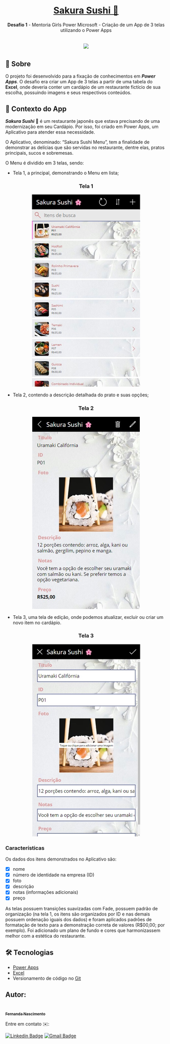 
<h1 align="center">
    <a href="https://fernanda1701.github.io/sakura-sushi-power-apps/">Sakura Sushi 🌸</a>
</h1>
<p align="center"> <b>Desafio 1</b> - Mentoria Girls Power Microsoft - Criação de um App de 3 telas utilizando o Power Apps</p>

<h2 align="center">
<img src="https://img.shields.io/static/v1?label=Status:&message=Completo ✅&color=32CD32&style=for-the-badge&logo=ghost"/>
</h2>


## 💎 Sobre

O projeto foi desenvolvido para a fixação de conhecimentos em <b><i>Power Apps</i></b>.
O desafio era criar um App de 3 telas a partir de uma tabela do <b>Excel</b>, onde deveria conter um cardápio de um restaurante fictício de sua escolha, possuindo imagens e seus respectivos conteúdos.

## 📖 Contexto do App

 

<b><i>Sakura Sushi</b></i> 🌸 é um restaurante japonês que estava precisando de uma modernização em seu Cardápio. Por isso, foi criado em Power Apps, um Aplicativo para atender essa necessidade. 

O Aplicativo, denominado: “Sakura Sushi Menu”, tem a finalidade de demonstrar as delícias que são servidas no restaurante, dentre elas, pratos principais, sucos e sobremesas. 

O Menu é dividido em 3 telas, sendo: 

- Tela 1, a principal, demonstrando o Menu em lista; 

<h3 align="center">Tela 1</h3>

<p align="center">
  <img alt="Tela 1" title="Tela 1" src="./README/1.jpg" />
</p>


 - Tela 2, contendo a descrição detalhada do prato e suas opções; 
 
 <h3 align="center">Tela 2</h3>

<p align="center">
  <img alt="Tela 2" title="Tela 2" src="./README/2.jpg" />
</p>

- Tela 3, uma tela de edição, onde podemos atualizar, excluir ou criar um novo item no cardápio.  

 <h3 align="center">Tela 3</h3>

<p align="center">
  <img alt="Tela 3" title="Tela 3" src="./README/3.jpg" />
</p>

### Características

Os dados dos itens demonstrados no Aplicativo são: 
- [x] nome 
- [x] número de identidade na empresa (ID)
- [x] foto
- [x] descrição 
- [x] notas (informações adicionais)  
- [x] preço  

As telas possuem transições suavizadas com Fade, possuem padrão de organização (na tela 1, os itens são organizados por ID e nas demais possuem ordenação iguais dos dados) e foram aplicados padrões de formatação de texto para a demonstração correta de valores (R$00,00; por exemplo). Foi adicionado um plano de fundo e cores que harmonizassem melhor com a estética do restaurante. 


## 🛠 Tecnologias
 
- [Power Apps](https://www.microsoft.com/pt-br/power-platform/products/power-apps)
- [Excel](https://www.microsoft.com/pt-br/microsoft-365/excel)
- Versionamento de código no [Git](https://git-scm.com/)



## Autor:

<a href="https://github.com/Fernanda1701">
 <img style="border-radius: 50%;" src="https://avatars.githubusercontent.com/Fernanda1701" width="80px;" alt=""/>
 <br />
 <sub><b>Fernanda Nascimento</b></sub></a> <a href="https://github.com/Fernanda1701"></a>

Entre em contato ✉️:

[![Linkedin Badge](https://img.shields.io/badge/-Fernanda-blue??style=plastic&logo=Linkedin&logoColor=white&link=https://www.linkedin.com/in/fnasci/)](https://www.linkedin.com/in/fnasci/)
[![Gmail Badge](https://img.shields.io/badge/-fnasci.1701@gmail.com-c14438?style=plastic&logo=Gmail&logoColor=white&link=mailto:fnasci.1701@gmail.com)](mailto:fnasci.1701@gmail.com)
